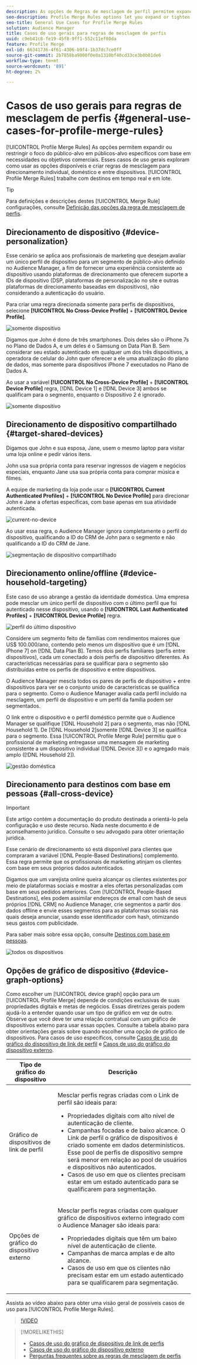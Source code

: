 ```yaml
---
description: As opções de Regras de mesclagem de perfil permitem expandir ou restringir o foco do público-alvo em públicos-alvo específicos com base em necessidades ou objetivos de negócios. Esses casos de uso gerais exploram como usar as opções disponíveis e criar regras de mesclagem para direcionamento individual, doméstico e entre dispositivos.
seo-description: Profile Merge Rules options let you expand or tighten audience focus on specific audiences based on business needs or goals. These general use cases explore how to use available options and create merge rules for individual, household, and cross-device targeting.
seo-title: General Use Cases for Profile Merge Rules
solution: Audience Manager
title: Casos de uso gerais para regras de mesclagem de perfis
uuid: c9eb41c8-fe19-45f8-9ff1-552c11ef08da
feature: Profile Merge
exl-id: 66341736-4f61-4306-b9f4-1b37dc7ce0ff
source-git-commit: 2b7858ba9000f0e0a1310bf40cd33ce3b0b01de6
workflow-type: tm+mt
source-wordcount: '891'
ht-degree: 2%

---
```


# Casos de uso gerais para regras de mesclagem de perfis {#general-use-cases-for-profile-merge-rules}

[!UICONTROL Profile Merge Rules] As opções permitem expandir ou restringir o foco do público-alvo em públicos-alvo específicos com base em necessidades ou objetivos comerciais. Esses casos de uso gerais exploram como usar as opções disponíveis e criar regras de mesclagem para direcionamento individual, doméstico e entre dispositivos. [!UICONTROL Profile Merge Rules] trabalhe com destinos em tempo real e em lote.

>[!TIP]
>
>Para definições e descrições destes [!UICONTROL Merge Rule] configurações, consulte [Definição das opções da regra de mesclagem de perfis](merge-rule-definitions.md).

## Direcionamento de dispositivo {#device-personalization}

Esse cenário se aplica aos profissionais de marketing que desejam avaliar um único perfil de dispositivo para um segmento de público-alvo definido no Audience Manager, a fim de fornecer uma experiência consistente ao dispositivo usando plataformas de direcionamento que oferecem suporte a IDs de dispositivo (DSP, plataformas de personalização no site e outras plataformas de direcionamento baseadas em dispositivos), não considerando a autenticação do usuário.

Para criar uma regra direcionada somente para perfis de dispositivos, selecione **[!UICONTROL No Cross-Device Profile]** + **[!UICONTROL Device Profile]**.

![somente dispositivo](assets/device-only.png)

Digamos que John é dono de três smartphones. Dois deles são o iPhone 7s no Plano de Dados A, e um deles é o Samsung on Data Plan B. Sem considerar seu estado autenticado em qualquer um dos três dispositivos, a operadora de celular do John quer oferecer a ele uma atualização do plano de dados, mas somente para dispositivos iPhone 7 executados no Plano de Dados A.

Ao usar a variável **[!UICONTROL No Cross-Device Profile]** + **[!UICONTROL Device Profile]** regra, [!DNL Device 1] e [!DNL Device 3] ambos se qualificam para o segmento, enquanto o Dispositivo 2 é ignorado.

![somente dispositivo](assets/device-management.png)

## Direcionamento de dispositivo compartilhado {#target-shared-devices}

Digamos que John e sua esposa, Jane, usem o mesmo laptop para visitar uma loja online e pedir vários itens.

John usa sua própria conta para reservar ingressos de viagem e negócios especiais, enquanto Jane usa sua própria conta para comprar música e filmes.

A equipe de marketing da loja pode usar o **[!UICONTROL Current Authenticated Profiles]** + **[!UICONTROL No Device Profile]** para direcionar John e Jane a ofertas específicas, com base apenas em sua atividade autenticada.

![current-no-device](assets/current-no-device.png)

Ao usar essa regra, o Audience Manager ignora completamente o perfil do dispositivo, qualificando a ID do CRM de John para o segmento e não qualificando a ID do CRM de Jane.

![segmentação de dispositivo compartilhado](assets/shared-device-targeting.png)

## Direcionamento online/offline {#device-household-targeting}

Este caso de uso abrange a gestão da identidade doméstica. Uma empresa pode mesclar um único perfil de dispositivo com o último perfil que foi autenticado nesse dispositivo, usando o **[!UICONTROL Last Authenticated Profiles]** + **[!UICONTROL Device Profile]** regra.

![perfil do último dispositivo](assets/last-device-profile.png)

Considere um segmento feito de famílias com rendimentos maiores que US$ 100.000/ano, contendo pelo menos um dispositivo que é um [!DNL iPhone 7] on [!DNL Data Plan B]. Temos dois perfis familiares (perfis entre dispositivos), cada um conectado a dois perfis de dispositivo diferentes. As características necessárias para se qualificar para o segmento são distribuídas entre os perfis de dispositivo e entre dispositivos.

O Audience Manager mescla todos os pares de perfis de dispositivo + entre dispositivos para ver se o conjunto unido de características se qualifica para o segmento. Como o Audience Manager avalia cada perfil incluído na mesclagem, um perfil de dispositivo e um perfil da família podem ser segmentados.

O link entre o dispositivo e o perfil doméstico permite que o Audience Manager se qualifique [!DNL Household 2] para o segmento, mas não [!DNL Household 1]. De [!DNL Household 2]somente [!DNL Device 3] se qualifica para o segmento. Essa [!UICONTROL Profile Merge Rule] permitiu que o profissional de marketing entregasse uma mensagem de marketing consistente a um dispositivo individual ([!DNL Device 3]) e o agregado mais amplo ([!DNL Household 2]).

![gestão doméstica](assets/household-management.png)

## Direcionamento para destinos com base em pessoas {#all-cross-device}

>[!IMPORTANT]
>
>Este artigo contém a documentação do produto destinada a orientá-lo pela configuração e uso deste recurso. Nada neste documento é de aconselhamento jurídico. Consulte o seu advogado para obter orientação jurídica.

Esse cenário de direcionamento só está disponível para clientes que compraram a variável [!DNL People-Based Destinations] complemento. Essa regra permite que os profissionais de marketing atinjam os clientes com base em seus próprios dados autenticados.

Digamos que um varejista online queira alcançar os clientes existentes por meio de plataformas sociais e mostrar a eles ofertas personalizadas com base em seus pedidos anteriores. Com [!UICONTROL People-Based Destinations], eles podem assimilar endereços de email com hash de seus próprios [!DNL CRM] no Audience Manager, crie segmentos a partir dos dados offline e envie esses segmentos para as plataformas sociais nas quais deseja anunciar, usando esse identificador com hash, otimizando seus gastos com publicidade.

Para saber mais sobre essa opção, consulte [Destinos com base em pessoas](../destinations/people-based-destinations-overview.md).

![todos os dispositivos](assets/all-cross-device.png)

## Opções de gráfico de dispositivo {#device-graph-options}

Como escolher um [!UICONTROL device graph] opção para um [!UICONTROL Profile Merge] depende de condições exclusivas de suas propriedades digitais e metas de negócios. Essas diretrizes gerais podem ajudá-lo a entender quando usar um tipo de gráfico em vez de outro. Observe que você deve ter uma relação contratual com um gráfico de dispositivos externo para usar essas opções. Consulte a tabela abaixo para obter orientações gerais sobre quando escolher uma opção de gráfico de dispositivos. Para casos de uso específicos, consulte [Casos de uso do gráfico do dispositivo de link de perfil](profile-link-use-case.md) e [Casos de uso do gráfico do dispositivo externo](external-graph-use-cases.md).

<table id="table_66D9152D4FF040A186003272D456625D"> 
 <thead> 
  <tr> 
   <th colname="col1" class="entry"> Tipo de gráfico do dispositivo </th> 
   <th colname="col2" class="entry"> Descrição </th> 
  </tr>
 </thead>
 <tbody> 
  <tr> 
   <td colname="col1"> <p><span class="wintitle"> Gráfico de dispositivos de link de perfil</span> </p> </td> 
   <td colname="col2"> <p><span class="wintitle"> Mesclar perfis</span> regras criadas com o <span class="wintitle"> Link de perfil</span> são ideais para: </p> <p> 
     <ul id="ul_FF44FA894BB2448887C8EDA9C8407EF9"> 
      <li id="li_E22505210C664FE6A9AA7C61244B36DA">Propriedades digitais com alto nível de autenticação de cliente. </li> 
      <li id="li_BE7112EE611E4DEB95B5C0A2852BFA97">Campanhas focadas e de baixo alcance. O <span class="wintitle"> Link de perfil</span> o gráfico de dispositivos é criado somente em dados determinísticos. Esse pool de perfis de dispositivo sempre será menor em relação ao pool de usuários e dispositivos não autenticados. </li> 
      <li id="li_5FD9E936A72A4EFE80E694FA2E08E385">Casos de uso em que os clientes precisam estar em um estado autenticado para se qualificarem para segmentação. </li> 
     </ul> </p> </td> 
  </tr> 
  <tr> 
   <td colname="col1"> <p>Opções de gráfico do dispositivo externo </p> </td> 
   <td colname="col2"> <p><span class="wintitle"> Mesclar perfis</span> regras criadas com qualquer gráfico de dispositivos externo integrado com o <span class="keyword"> Audience Manager</span> são ideais para: </p> <p> 
     <ul id="ul_D76D773988604A619FA4A3BF37F910F0"> 
      <li id="li_969A0755A9E34CBEB2F7331C137B9A26">Propriedades digitais que têm um baixo nível de autenticação de cliente. </li> 
      <li id="li_AC78C8B4AD5340FFAC44FE851096C6A6">Campanhas de marca amplas e de alto alcance. </li> 
      <li id="li_14AEC54CE34440889A3A36324EC6F497">Casos de uso em que os clientes não precisam estar em um estado autenticado para se qualificarem para segmentação. </li> 
     </ul> </p> </td> 
  </tr> 
 </tbody> 
</table>

Assista ao vídeo abaixo para obter uma visão geral de possíveis casos de uso para [!UICONTROL Profile Merge Rules].

>[!VIDEO](https://video.tv.adobe.com/v/28975/)

>[!MORELIKETHIS]
>
>* [Casos de uso do gráfico de dispositivo de link de perfis](profile-link-use-case.md)
>* [Casos de uso do gráfico do dispositivo externo](external-graph-use-cases.md)
>* [Perguntas frequentes sobre as regras de mesclagem de perfis](../../faq/faq-profile-merge.md)

